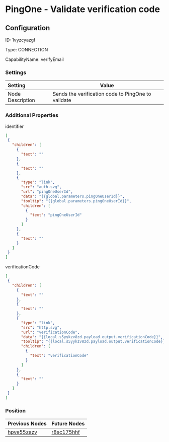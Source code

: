 # PingOne - Validate verification code
## Configuration
ID:  1vyzcyazgf

Type: CONNECTION 

CapabilityName: verifyEmail

### Settings
| Setting | Value  |
| :------------------------ | ---------------------------------------- |
| Node Description | Sends the verification code to PingOne to validate | 
 




### Additional Properties
identifier
 ```json 
[
  {
    "children": [
      {
        "text": ""
      },
      {
        "text": ""
      },
      {
        "type": "link",
        "src": "auth.svg",
        "url": "pingOneUserId",
        "data": "{{global.parameters.pingOneUserId}}",
        "tooltip": "{{global.parameters.pingOneUserId}}",
        "children": [
          {
            "text": "pingOneUserId"
          }
        ]
      },
      {
        "text": ""
      }
    ]
  }
]
```


verificationCode
 ```json 
[
  {
    "children": [
      {
        "text": ""
      },
      {
        "text": ""
      },
      {
        "type": "link",
        "src": "http.svg",
        "url": "verificationCode",
        "data": "{{local.s5yykzv8zd.payload.output.verificationCode}}",
        "tooltip": "{{local.s5yykzv8zd.payload.output.verificationCode}}",
        "children": [
          {
            "text": "verificationCode"
          }
        ]
      },
      {
        "text": ""
      }
    ]
  }
]
```




### Position
| Previous Nodes | Future Nodes |
| :------------- | ------------ |
| [hpve55zazv](./hpve55zazv.md) | [r8sc175hhf](./r8sc175hhf.md) |